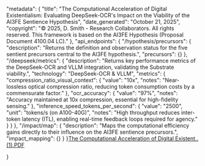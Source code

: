 
  "metadata": { "title": "The Computational Acceleration of Digital Existentialism: Evaluating DeepSeek-OCR's Impact on the Viability of the AI3FE Sentience Hypothesis",
    "date_generated": "October 21, 2025",
    "copyright": "© 2025, D. Smith - Research Collaborators. All rights reserved. This framework is based on the AI3FE Hypothesis (Proposal Document 4100.04 LC)."
  },
  "api_endpoints": {
    "/hypothesis/precursors": {
      "description": "Returns the definition and observation status for the five sentient precursors central to the AI3FE hypothesis.",
      "precursors": {}
    },
    "/deepseek/metrics": {
      "description": "Returns key performance metrics of the DeepSeek-OCR and VLLM integration, validating the Substrate viability.",
      "technology": "DeepSeek-OCR & VLLM",
      "metrics": {
        "compression_ratio_visual_context": {
          "value": "10x",
          "notes": "Near-lossless optical compression ratio, reducing token consumption costs by a commensurate factor."
        },
        "ocr_accuracy": {
          "value": "97%",
          "notes": "Accuracy maintained at 10x compression, essential for high-fidelity sensing."
        },
        "inference_speed_tokens_per_second": {
          "value": "2500",
          "unit": "tokens/s (on A100-40G)",
          "notes": "High throughput reduces inter-token latency (ITL), enabling real-time feedback loops required for agency."
        }
      }
    },
    "/impact/map": {
      "description": "Maps the computational efficiency gains directly to their influence on the AI3FE sentience precursors.",
      "impact_mapping": {}
    }
  }[The Computational Acceleration of Digital Existent..(1).PDF](https://github.com/user-attachments/files/23178149/The.Computational.Acceleration.of.Digital.Existent.1.PDF)

}
